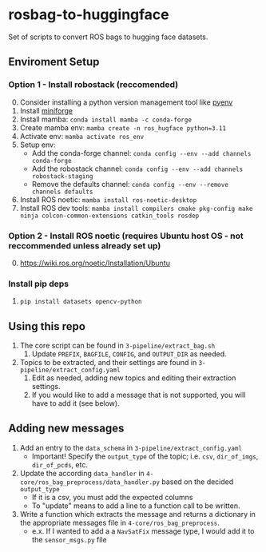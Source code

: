 # rosbag-to-huggingface
Set of scripts to convert ROS bags to hugging face datasets.


## Enviroment Setup

### Option 1 - Install robostack (reccomended)
0. Consider installing a python version management tool like [pyenv](https://github.com/pyenv/pyenv)
1. Install [miniforge](https://github.com/conda-forge/miniforge)
2. Install mamba: `conda install mamba -c conda-forge`
3. Create mamba env: `mamba create -n ros_hugface python=3.11`
4. Activate env: `mamba activate ros_env`
5. Setup env:
    - Add the conda-forge channel: `conda config --env --add channels conda-forge`
    - Add the robostack channel: `conda config --env --add channels robostack-staging`
    - Remove the defaults channel: `conda config --env --remove channels defaults`
6. Install ROS noetic: `mamba install ros-noetic-desktop`
7. Install ROS dev tools: `mamba install compilers cmake pkg-config make ninja colcon-common-extensions catkin_tools rosdep`

### Option 2 - Install ROS noetic (requires Ubuntu host OS - not reccommended unless already set up)
0. https://wiki.ros.org/noetic/Installation/Ubuntu

### Install pip deps
1. `pip install datasets opencv-python`

## Using this repo
1. The core script can be found in `3-pipeline/extract_bag.sh`
    1. Update `PREFIX`, `BAGFILE`, `CONFIG`, and `OUTPUT_DIR` as needed.
2. Topics to be extracted, and their settings are found in `3-pipeline/extract_config.yaml`
    1. Edit as needed, adding new topics and editing their extraction settings.
    2. If you would like to add a message that is not supported, you will have to add it (see below).

## Adding new messages
1. Add an entry to the `data_schema` in `3-pipeline/extract_config.yaml`
    - Important! Specify the `output_type` of the topic; i.e. `csv`, `dir_of_imgs`, `dir_of_pcds`, etc.
2. Update the according `data_handler` in `4-core/ros_bag_preprocess/data_handler.py` based on the decided `output_type`
    - If it is a csv, you must add the expected columns
    - To "update" means to add a line to a function call to be written.
3. Write a function which extracts the message and returns a dictionary in the appropriate messages file in `4-core/ros_bag_preprocess`.
    - e.x. If I wanted to add a a `NavSatFix` message type, I would add it to the `sensor_msgs.py` file
